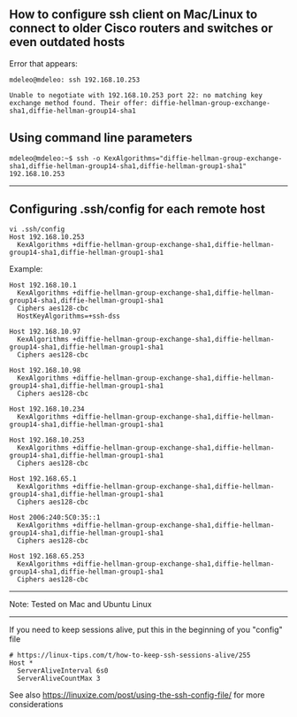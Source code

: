 ## How to configure ssh client on Mac/Linux to connect to older Cisco routers and switches or even outdated hosts

Error that appears:

```
mdeleo@mdeleo: ssh 192.168.10.253

Unable to negotiate with 192.168.10.253 port 22: no matching key exchange method found. Their offer: diffie-hellman-group-exchange-sha1,diffie-hellman-group14-sha1
```

## Using command line parameters

```
mdeleo@mdeleo:~$ ssh -o KexAlgorithms="diffie-hellman-group-exchange-sha1,diffie-hellman-group14-sha1,diffie-hellman-group1-sha1"  192.168.10.253
```

--------

## Configuring .ssh/config for each remote host

```
vi .ssh/config
Host 192.168.10.253
  KexAlgorithms +diffie-hellman-group-exchange-sha1,diffie-hellman-group14-sha1,diffie-hellman-group1-sha1
```


Example:

```
Host 192.168.10.1
  KexAlgorithms +diffie-hellman-group-exchange-sha1,diffie-hellman-group14-sha1,diffie-hellman-group1-sha1
  Ciphers aes128-cbc
  HostKeyAlgorithms=+ssh-dss

Host 192.168.10.97
  KexAlgorithms +diffie-hellman-group-exchange-sha1,diffie-hellman-group14-sha1,diffie-hellman-group1-sha1
  Ciphers aes128-cbc

Host 192.168.10.98
  KexAlgorithms +diffie-hellman-group-exchange-sha1,diffie-hellman-group14-sha1,diffie-hellman-group1-sha1
  Ciphers aes128-cbc

Host 192.168.10.234
  KexAlgorithms +diffie-hellman-group-exchange-sha1,diffie-hellman-group14-sha1,diffie-hellman-group1-sha1

Host 192.168.10.253
  KexAlgorithms +diffie-hellman-group-exchange-sha1,diffie-hellman-group14-sha1,diffie-hellman-group1-sha1
  Ciphers aes128-cbc

Host 192.168.65.1
  KexAlgorithms +diffie-hellman-group-exchange-sha1,diffie-hellman-group14-sha1,diffie-hellman-group1-sha1
  Ciphers aes128-cbc

Host 2006:240:5C0:35::1
  KexAlgorithms +diffie-hellman-group-exchange-sha1,diffie-hellman-group14-sha1,diffie-hellman-group1-sha1
  Ciphers aes128-cbc

Host 192.168.65.253
  KexAlgorithms +diffie-hellman-group-exchange-sha1,diffie-hellman-group14-sha1,diffie-hellman-group1-sha1
  Ciphers aes128-cbc

```

--------

Note: Tested on Mac and Ubuntu Linux
 
--------

If you need to keep sessions alive, put this in the beginning of you "config" file

```
# https://linux-tips.com/t/how-to-keep-ssh-sessions-alive/255
Host *
  ServerAliveInterval 6s0
  ServerAliveCountMax 3
```

See also https://linuxize.com/post/using-the-ssh-config-file/ for more considerations
